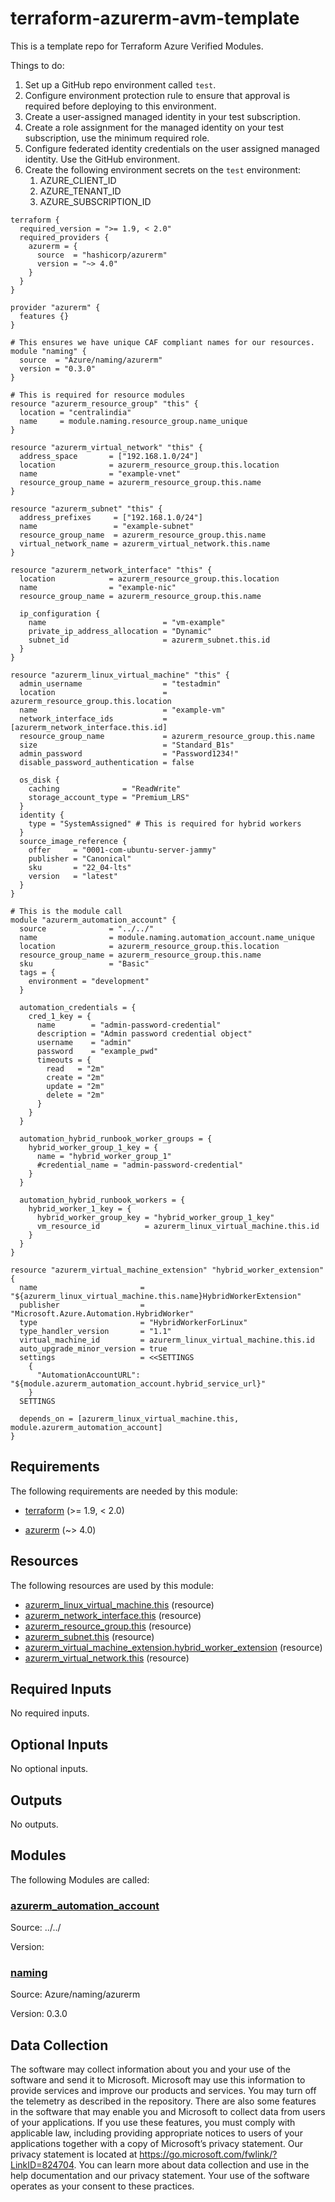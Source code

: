 <!-- BEGIN_TF_DOCS -->
# terraform-azurerm-avm-template

This is a template repo for Terraform Azure Verified Modules.

Things to do:

1. Set up a GitHub repo environment called `test`.
1. Configure environment protection rule to ensure that approval is required before deploying to this environment.
1. Create a user-assigned managed identity in your test subscription.
1. Create a role assignment for the managed identity on your test subscription, use the minimum required role.
1. Configure federated identity credentials on the user assigned managed identity. Use the GitHub environment.
1. Create the following environment secrets on the `test` environment:
   1. AZURE\_CLIENT\_ID
   1. AZURE\_TENANT\_ID
   1. AZURE\_SUBSCRIPTION\_ID

```hcl
terraform {
  required_version = ">= 1.9, < 2.0"
  required_providers {
    azurerm = {
      source  = "hashicorp/azurerm"
      version = "~> 4.0"
    }
  }
}

provider "azurerm" {
  features {}
}

# This ensures we have unique CAF compliant names for our resources.
module "naming" {
  source  = "Azure/naming/azurerm"
  version = "0.3.0"
}

# This is required for resource modules
resource "azurerm_resource_group" "this" {
  location = "centralindia"
  name     = module.naming.resource_group.name_unique
}

resource "azurerm_virtual_network" "this" {
  address_space       = ["192.168.1.0/24"]
  location            = azurerm_resource_group.this.location
  name                = "example-vnet"
  resource_group_name = azurerm_resource_group.this.name
}

resource "azurerm_subnet" "this" {
  address_prefixes     = ["192.168.1.0/24"]
  name                 = "example-subnet"
  resource_group_name  = azurerm_resource_group.this.name
  virtual_network_name = azurerm_virtual_network.this.name
}

resource "azurerm_network_interface" "this" {
  location            = azurerm_resource_group.this.location
  name                = "example-nic"
  resource_group_name = azurerm_resource_group.this.name

  ip_configuration {
    name                          = "vm-example"
    private_ip_address_allocation = "Dynamic"
    subnet_id                     = azurerm_subnet.this.id
  }
}

resource "azurerm_linux_virtual_machine" "this" {
  admin_username                  = "testadmin"
  location                        = azurerm_resource_group.this.location
  name                            = "example-vm"
  network_interface_ids           = [azurerm_network_interface.this.id]
  resource_group_name             = azurerm_resource_group.this.name
  size                            = "Standard_B1s"
  admin_password                  = "Password1234!"
  disable_password_authentication = false

  os_disk {
    caching              = "ReadWrite"
    storage_account_type = "Premium_LRS"
  }
  identity {
    type = "SystemAssigned" # This is required for hybrid workers
  }
  source_image_reference {
    offer     = "0001-com-ubuntu-server-jammy"
    publisher = "Canonical"
    sku       = "22_04-lts"
    version   = "latest"
  }
}

# This is the module call
module "azurerm_automation_account" {
  source              = "../../"
  name                = module.naming.automation_account.name_unique
  location            = azurerm_resource_group.this.location
  resource_group_name = azurerm_resource_group.this.name
  sku                 = "Basic"
  tags = {
    environment = "development"
  }

  automation_credentials = {
    cred_1_key = {
      name        = "admin-password-credential"
      description = "Admin password credential object"
      username    = "admin"
      password    = "example_pwd"
      timeouts = {
        read   = "2m"
        create = "2m"
        update = "2m"
        delete = "2m"
      }
    }
  }

  automation_hybrid_runbook_worker_groups = {
    hybrid_worker_group_1_key = {
      name = "hybrid_worker_group_1"
      #credential_name = "admin-password-credential" 
    }
  }

  automation_hybrid_runbook_workers = {
    hybrid_worker_1_key = {
      hybrid_worker_group_key = "hybrid_worker_group_1_key"
      vm_resource_id          = azurerm_linux_virtual_machine.this.id
    }
  }
}

resource "azurerm_virtual_machine_extension" "hybrid_worker_extension" {
  name                       = "${azurerm_linux_virtual_machine.this.name}HybridWorkerExtension"
  publisher                  = "Microsoft.Azure.Automation.HybridWorker"
  type                       = "HybridWorkerForLinux"
  type_handler_version       = "1.1"
  virtual_machine_id         = azurerm_linux_virtual_machine.this.id
  auto_upgrade_minor_version = true
  settings                   = <<SETTINGS
    {
      "AutomationAccountURL": "${module.azurerm_automation_account.hybrid_service_url}"
    }
  SETTINGS

  depends_on = [azurerm_linux_virtual_machine.this, module.azurerm_automation_account]
}
```

<!-- markdownlint-disable MD033 -->
## Requirements

The following requirements are needed by this module:

- <a name="requirement_terraform"></a> [terraform](#requirement\_terraform) (>= 1.9, < 2.0)

- <a name="requirement_azurerm"></a> [azurerm](#requirement\_azurerm) (~> 4.0)

## Resources

The following resources are used by this module:

- [azurerm_linux_virtual_machine.this](https://registry.terraform.io/providers/hashicorp/azurerm/latest/docs/resources/linux_virtual_machine) (resource)
- [azurerm_network_interface.this](https://registry.terraform.io/providers/hashicorp/azurerm/latest/docs/resources/network_interface) (resource)
- [azurerm_resource_group.this](https://registry.terraform.io/providers/hashicorp/azurerm/latest/docs/resources/resource_group) (resource)
- [azurerm_subnet.this](https://registry.terraform.io/providers/hashicorp/azurerm/latest/docs/resources/subnet) (resource)
- [azurerm_virtual_machine_extension.hybrid_worker_extension](https://registry.terraform.io/providers/hashicorp/azurerm/latest/docs/resources/virtual_machine_extension) (resource)
- [azurerm_virtual_network.this](https://registry.terraform.io/providers/hashicorp/azurerm/latest/docs/resources/virtual_network) (resource)

<!-- markdownlint-disable MD013 -->
## Required Inputs

No required inputs.

## Optional Inputs

No optional inputs.

## Outputs

No outputs.

## Modules

The following Modules are called:

### <a name="module_azurerm_automation_account"></a> [azurerm\_automation\_account](#module\_azurerm\_automation\_account)

Source: ../../

Version:

### <a name="module_naming"></a> [naming](#module\_naming)

Source: Azure/naming/azurerm

Version: 0.3.0

<!-- markdownlint-disable-next-line MD041 -->
## Data Collection

The software may collect information about you and your use of the software and send it to Microsoft. Microsoft may use this information to provide services and improve our products and services. You may turn off the telemetry as described in the repository. There are also some features in the software that may enable you and Microsoft to collect data from users of your applications. If you use these features, you must comply with applicable law, including providing appropriate notices to users of your applications together with a copy of Microsoft’s privacy statement. Our privacy statement is located at <https://go.microsoft.com/fwlink/?LinkID=824704>. You can learn more about data collection and use in the help documentation and our privacy statement. Your use of the software operates as your consent to these practices.
<!-- END_TF_DOCS -->